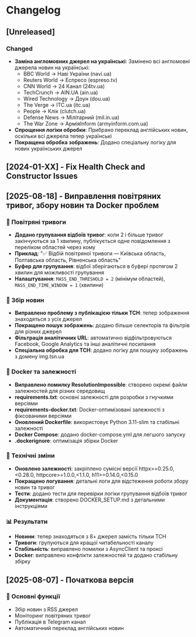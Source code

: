 # Changelog

## [Unreleased]

### Changed
- **Заміна англомовних джерел на українські**: Замінено всі англомовні джерела новин на українські:
  - BBC World → Наві України (navi.ua)
  - Reuters World → Еспресо (espreso.tv)
  - CNN World → 24 Канал (24tv.ua)
  - TechCrunch → AIN.UA (ain.ua)
  - Wired Technology → Доун (dou.ua)
  - The Verge → ITC.ua (itc.ua)
  - People → Клік (clutch.ua)
  - Defense News → Мілітарний (mil.in.ua)
  - The War Zone → АрміяInform (armyinform.com.ua)
- **Спрощення логіки обробки**: Прибрано переклад англійських новин, оскільки всі джерела тепер українські
- **Покращена обробка зображень**: Додано спеціальну логіку для нових українських джерел

## [2024-01-XX] - Fix Health Check and Constructor Issues

## [2025-08-18] - Виправлення повітряних тривог, збору новин та Docker проблем

### 🚨 Повітряні тривоги
- **Додано групування відбоїв тривог**: коли 2 і більше тривог закінчуються за 1 хвилину, публікується одне повідомлення з переліком областей через кому
- **Приклад**: "✅ Відбій повітряної тривоги — Київська область, Полтавська область, Рівненська область"
- **Буфер для групування**: відбої зберігаються в буфері протягом 2 хвилин для можливості групування
- **Налаштування**: `MASS_END_THRESHOLD = 2` (мінімум областей), `MASS_END_TIME_WINDOW = 1` (хвилини)

### 📰 Збір новин
- **Виправлено проблему з публікацією тільки ТСН**: тепер зображення знаходяться з усіх джерел
- **Покращено пошук зображень**: додано більше селекторів та фільтрів для різних джерел
- **Фільтрація аналітичних URL**: автоматично відфільтровуються Facebook, Google Analytics та інші аналітичні посилання
- **Спеціальна обробка для ТСН**: додано логіку для пошуку зображень з домену img.tsn.ua

### 🐳 Docker та залежності
- **Виправлено помилку ResolutionImpossible**: створено окремі файли залежностей для різних середовищ
- **requirements.txt**: основні залежності для розробки з гнучкими версіями
- **requirements-docker.txt**: Docker-оптимізовані залежності з фіксованими версіями
- **Оновлений Dockerfile**: використовує Python 3.11-slim та стабільні залежності
- **Docker Compose**: додано docker-compose.yml для легшого запуску
- **.dockerignore**: оптимізація збірки Docker

### 🔧 Технічні зміни
- **Оновлено залежності**: закріплено сумісні версії httpx>=0.25.0,<0.28.0, httpcore>=1.0.0,<1.1.0, h11>=0.14.0,<0.15.0
- **Покращено логування**: детальні логи для відстеження роботи збору новин та тривог
- **Тести**: додано тести для перевірки логіки групування відбоїв тривог
- **Документація**: створено DOCKER_SETUP.md з детальними інструкціями

### 📊 Результати
- **Новини**: тепер знаходяться з 8+ джерел замість тільки ТСН
- **Тривоги**: групуються для кращої читабельності каналу
- **Стабільність**: виправлено помилки з AsyncClient та проксі
- **Docker**: виправлено конфлікти залежностей та додано стабільну збірку

## [2025-08-07] - Початкова версія

### 🚀 Основні функції
- Збір новин з RSS джерел
- Моніторинг повітряних тривог
- Публікація в Telegram канал
- Автоматичний переклад англійських новин
